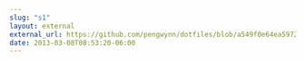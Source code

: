 ```yaml
---
slug: "s1"
layout: external
external_url: https://github.com/pengwynn/dotfiles/blob/a549f0e64ea5972e8447c9945617c8637397592f/bin/git-pr
date: 2013-03-08T08:53:20-06:00
---
```


